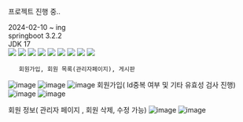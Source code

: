 프로젝트 진행 중..

2024-02-10 ~ ing
<br>
springboot 3.2.2
<br>
JDK 17
<br>
   <img src="https://img.shields.io/badge/springboot-6DB33F?style=plastic&logo=springboot&logoColor=white"/>
       <img src="https://img.shields.io/badge/css3-1572B6?style=plastic&logo=css3&logoColor=white"/>
    <img src="https://img.shields.io/badge/HTML5-E34F26?style=plastic&logo=HTML5&logoColor=white"/>
    <img src="https://img.shields.io/badge/Thymeleaf-005F0F?style=plastic&logo=Thymeleaf&logoColor=white">
    <img src="https://img.shields.io/badge/IntelliJ IDEA-000000?style=plastic&logo=IntelliJ IDEA&logoColor=white">
     <img src="https://img.shields.io/badge/MySQL-4479A1?style=plastic&logo=MySQL&logoColor=white"/>
       <img src="https://img.shields.io/badge/git-F05032?style=plastic&logo=git&logoColor=white">
       <img src="https://img.shields.io/badge/Spring Security-6DB33F?style=plastic&logo=Spring Security&logoColor=white">
       <img src="https://img.shields.io/badge/bootstrap-7952B3?style=plastic&logo=bootstrap&logoColor=white"/>

       회원가입, 회원 목록(관리자페이지), 게시판


![image](https://github.com/alscjf6702/MyWebtoonProject/assets/143998544/10e99944-f8ee-4dc2-b23f-0100f46d963d)
![image](https://github.com/alscjf6702/MyWebtoonProject/assets/143998544/c4176c46-aa5c-4805-b36a-0b6b1a5a52f4)
![image](https://github.com/alscjf6702/MyWebtoonProject/assets/143998544/879595a1-6634-4bb7-a2e9-bb2ffee9f317)
회원가입( Id중복 여부 및 기타 유효성 검사 진행)
![image](https://github.com/alscjf6702/MyWebtoonProject/assets/143998544/3c3b7841-96f2-40ce-bc90-16308e1737f9)
![image](https://github.com/alscjf6702/MyWebtoonProject/assets/143998544/b8129c41-5a20-4da7-87d9-47be5ace8650)

회원 정보( 관리자 페이지 , 회원 삭제, 수정 가능)
![image](https://github.com/alscjf6702/MyWebtoonProject/assets/143998544/00748192-6ecc-4e34-9c1a-833cb94edd59)
![image](https://github.com/alscjf6702/MyWebtoonProject/assets/143998544/93a95ba2-08b1-49b8-b2e0-986837c6dc19)
